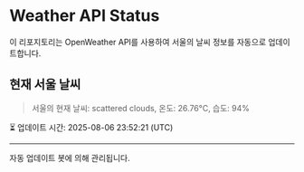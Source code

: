 
# Weather API Status

이 리포지토리는 OpenWeather API를 사용하여 서울의 날씨 정보를 자동으로 업데이트합니다.

## 현재 서울 날씨
> 서울의 현재 날씨: scattered clouds, 온도: 26.76°C, 습도: 94%

⏳ 업데이트 시간: 2025-08-06 23:52:21 (UTC)

---
자동 업데이트 봇에 의해 관리됩니다.
